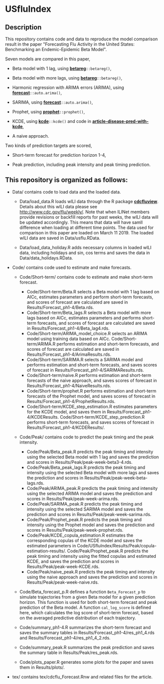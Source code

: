 # USfluIndex

## Description
This repository contains code and data to reproduce the model comparison result in the paper "Forecasting Flu Activity in the United States: Benchmarking an Endemic-Epidemic Beta Model". 

Seven models are compared in this paper,

* Beta model with 1 lag, using [**betareg**](https://CRAN.R-project.org/package=betareg)`::betareg()`,

* Beta model with more lags, using [**betareg**](https://CRAN.R-project.org/package=betareg)`::betareg()`,

* Harmonic regression with ARIMA errors (ARIMA), using [**forecast**](https://CRAN.R-project.org/package=forecast)`::auto.arima()`,

* SARIMA, using [**forecast**](https://CRAN.R-project.org/package=forecast)`::auto.arima()`,

* Prophet, using [**prophet**](https://CRAN.R-project.org/package=prophet)`::prophet()`,

* KCDE, using [**kcde**](https://github.com/reichlab/kcde)`::kcde()` and code in [**article-disease-pred-with-kcde**](https://github.com/reichlab/article-disease-pred-with-kcde),

* A naive approach.

Two kinds of prediction targets are scored,

* Short-term forecast for prediction horizon 1-4,

* Peak prediction, including peak intensity and peak timing prediction. 

## This repository is organized as follows:

* Data/ contains code to load data and the loaded data.

    * Data/load_data.R loads wILI data through the R package [**cdcfluview**](https://cran.r-project.org/web/packages/cdcfluview/index.html). Details about this wILI data please see http://www.cdc.gov/flu/weekly/. Note that when ILINet members provide revisions or backfill reports for past weeks, the wILI data will be updated accordingly. This means that data will have samll difference when loading at different time points. The data used for comparison in this paper are loaded on March 11 2019. The loaded wILI data are saved in Data/usflu.RData.

    * Data/load_data_holiday.R adds necessary columns in loaded wILI data, including holidays and sin, cos terms and saves the data in Data/data_holidays.RData.

* Code/ contains code used to estimate and make forecasts.

    * Code/Short-term/ contains code to estimate and make short-term forecast.
    
        * Code/Short-term/Beta.R selects a Beta model with 1 lag based on AICc, estimates parameters and perform short-term forecasts, and scores of forecast are calculated are saved in Results/Forecast_ph1-4/Beta.rds.
        * Code/Short-term/Beta_lags.R selects a Beta model with more lags based on AICc, estimates parameters and performs short-term forecasts, and scores of forecast are calculated are saved in Results/Forecast_ph1-4/Beta_lag4.rds.
        * Code/Short-term/ARIMA_model_choice.R selects an ARIMA model using training data based on AICc. Code/Short-term/ARIMA.R performs estimation and short-term forecasts, and scores of forecast are calculated are saved in Results/Forecast_ph1-4/ArimaResults.rds.
        * Code/Short-term/SARIMA.R selects a SARIMA model and performs estimation and short-term forecasts, and saves scores of forecast in Results/Forecast_ph1-4/SARIMAResults.rds.
        * Code/Short-term/naive.R performs estimation and short-term forecasts of the naive approach, and saves scores of forecast in Results/Forecast_ph1-4/NaiveResults.rds.
        * Code/Short-term/prophet.R performs estimation and short-term forecasts of the Prophet model, and saves scores of forecast in Results/Forecast_ph1-4/ProphetResults.rds.
        * Code/Short-term/KCDE_step_estimation.R estimates parameters for the KCDE model, and saves them in Results/Forecast_ph1-4/KCDEResults. Code/Short-term/KCDE_step_prediction.R performs short-term forecasts, and saves scores of forecast in Results/Forecast_ph1-4/KCDEResults/.
        
    * Code/Peak/ contains code to predict the peak timing and the peak intensity.
    
        * Code/Peak/Beta_peak.R predicts the peak timing and intensity using the selected Beta model with 1 lag and saves the prediction and scores in Results/Peak/peak-week-beta3-4.rds. 
        * Code/Peak/Beta_peak_lags.R predicts the peak timing and intensity using the selected Beta model with more lags and saves the prediction and scores in Results/Peak/peak-week-beta-lags.rds.
        * Code/Peak/ARIMA_peak.R predicts the peak timing and intensity using the selected ARIMA model and saves the prediction and scores in Results/Peak/peak-week-arima.rds. 
        * Code/Peak/SARIMA_peak.R predicts the peak timing and intensity using the selected SARIMA model and saves the prediction and scores in Results/Peak/peak-week-sarima.rds. 
        * Code/Peak/Prophet_peak.R predicts the peak timing and intensity using the Prophet model and saves the prediction and scores in Results/Peak/peak-week-prophet.rds.
        * Code/Peak/KCDE_copula_estimation.R estimates the corresponding copulas of the KCDE model and saves the estimated parameters in Code/USfluIndex/Results/Peak/copula-estimation-results/. Code/Peak/Prophet_peak.R predicts the peak timing and intensity using the fitted copulas and estimated KCDE, and saves the prediction and scores in Results/Peak/peak-week-KCDE.rds.
        * Code/Peak/naive_peak.R predicts the peak timing and intensity using the naive approach and saves the prediction and scores in Results/Peak/peak-week-naive.rds.
  
    * Code/Beta_forecast_p.R defines a function `Beta_Forecast_p` to simulate trajectories from a given Beta model for a given prediction horizon. This function is used for both short-term forecast and peak prediction of the Beta model. A function `cal_log_score` is defined here, which calculates the log score of short-term forecast, based on the averaged predictive distribution of each trajectory. 
    
    * Code/summary_ph1-4.R summarizes the short-term forecast and saves the summary tables in Results/Forecast_ph1-4/res_ph1_4.rds and Results/Forecast_ph1-4/res_ph1_4_2.rds.
    
    * Code/summary_peak.R summarizes the peak prediction and saves the summary table in Results/Peak/res_peak.rds.
    
    * Code/plots_paper.R generates some plots for the paper and saves them in Results/plots/.
    
* tex/ contains tex/cdcflu_Forecast.Rnw and related files for the article.

        

        

        

 